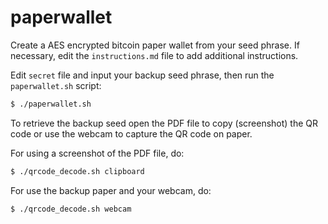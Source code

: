 # paperwallet

Create a AES encrypted bitcoin paper wallet from your seed phrase. If necessary, edit the `instructions.md` file to add additional instructions.

Edit `secret` file and input your backup seed phrase, then run the `paperwallet.sh` script:

```bash
$ ./paperwallet.sh
```

To retrieve the backup seed open the PDF file to copy (screenshot) the QR code or use the webcam to capture the QR code on paper. 

For using a screenshot of the PDF file, do:

```bash
$ ./qrcode_decode.sh clipboard
```

For use the backup paper and your webcam, do:
```bash
$ ./qrcode_decode.sh webcam
```
